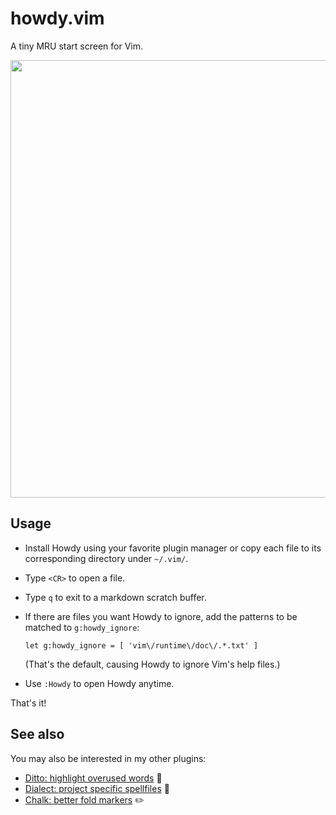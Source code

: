 # howdy.vim

A tiny MRU start screen for Vim.

<img src="https://user-images.githubusercontent.com/15813674/26856532-9270d4f4-4afa-11e7-829f-c97bcec3263e.png" width="700"/>


## Usage

- Install Howdy using your favorite plugin manager or copy each file to its corresponding directory under `~/.vim/`.

- Type `<CR>` to open a file.

- Type `q` to exit to a markdown scratch buffer.

- If there are files you want Howdy to ignore, add the patterns to be matched to `g:howdy_ignore`:

      let g:howdy_ignore = [ 'vim\/runtime\/doc\/.*.txt' ]

  (That's the default, causing Howdy to ignore Vim's help files.)
  
- Use `:Howdy` to open Howdy anytime.

That's it!


## See also

You may also be interested in my other plugins:

- [Ditto: highlight overused words](https://github.com/dbmrq/vim-ditto) :speak_no_evil:
- [Dialect: project specific spellfiles](https://github.com/dbmrq/vim-dialect) :speech_balloon:
- [Chalk: better fold markers](https://github.com/dbmrq/vim-chalk) :pencil2:


